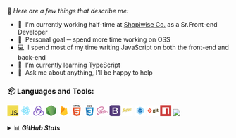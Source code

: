 
📌 _Here are a few things that describe me:_

- 💼 &nbsp;I'm currently working half-time at [Shopiwise Co.](https://shopiwise.net/) as a Sr.Front-end Developer
- 🔭 &nbsp;Personal goal ─ spend more time working on OSS
- 💻 &nbsp;I spend most of my time writing JavaScript on both the front-end and back-end
- 🌱 &nbsp;I’m currently learning TypeScript
- 💬 &nbsp;Ask me about anything, I'll be happy to help

### 📦 Languages and Tools: 

<code><img height="25" src="https://raw.githubusercontent.com/github/explore/80688e429a7d4ef2fca1e82350fe8e3517d3494d/topics/javascript/javascript.png"></code>
<code><img height="25" src="https://raw.githubusercontent.com/github/explore/80688e429a7d4ef2fca1e82350fe8e3517d3494d/topics/react/react.png"></code>
<code><img height="25" src="https://raw.githubusercontent.com/github/explore/80688e429a7d4ef2fca1e82350fe8e3517d3494d/topics/redux/redux.png"></code>
<code><img height="25" src="https://raw.githubusercontent.com/github/explore/80688e429a7d4ef2fca1e82350fe8e3517d3494d/topics/nodejs/nodejs.png"></code>
<code><img height="25" src="https://raw.githubusercontent.com/github/explore/80688e429a7d4ef2fca1e82350fe8e3517d3494d/topics/firebase/firebase.png"></code>
<code><img height="25" src="https://raw.githubusercontent.com/github/explore/80688e429a7d4ef2fca1e82350fe8e3517d3494d/topics/html/html.png"></code>
<code><img height="25" src="https://raw.githubusercontent.com/github/explore/80688e429a7d4ef2fca1e82350fe8e3517d3494d/topics/css/css.png"></code>
<code><img height="25" src="https://raw.githubusercontent.com/github/explore/80688e429a7d4ef2fca1e82350fe8e3517d3494d/topics/sass/sass.png"></code>
<code><img height="25" src="https://raw.githubusercontent.com/github/explore/80688e429a7d4ef2fca1e82350fe8e3517d3494d/topics/bootstrap/bootstrap.png"></code>
<code><img height="25" src="https://raw.githubusercontent.com/github/explore/cb39e2385dfcec8a661d01bfacff6b1e33bbaa9d/topics/babel/babel.png"></code>
<code><img height="25" src="https://raw.githubusercontent.com/github/explore/80688e429a7d4ef2fca1e82350fe8e3517d3494d/topics/webpack/webpack.png"></code>
<code><img height="25" src="https://raw.githubusercontent.com/github/explore/80688e429a7d4ef2fca1e82350fe8e3517d3494d/topics/git/git.png"></code>
<code><img height="25" src="https://raw.githubusercontent.com/github/explore/80688e429a7d4ef2fca1e82350fe8e3517d3494d/topics/npm/npm.png"></code>
<code><img height="25" src="https://img.shields.io/badge/webstorm-143?style=for-the-badge&logo=webstorm&logoColor=white&color=black"></code>
<br />
<details>
  <summary>📊 <b><i>GitHub Stats</i></b></summary>
  <img src="https://github-readme-stats-sigma-five.vercel.app/api?username=arasors&show_icons=true&theme=gradient&count_private=true" alt="Aras Ors GitHub Stats" />
</details>
